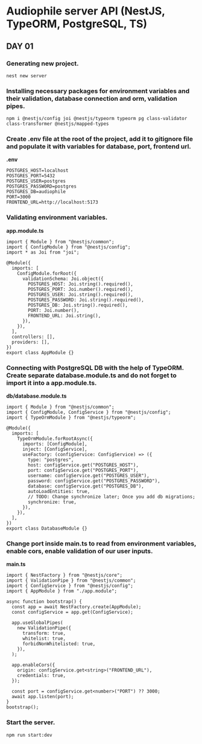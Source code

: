 # Audiophile server API (NestJS, TypeORM, PostgreSQL, TS)

## DAY 01

### Generating new project.

```
nest new server
```

### Installing necessary packages for environment variables and their validation, database connection and orm, validation pipes.

```
npm i @nestjs/config joi @nestjs/typeorm typeorm pg class-validator class-transformer @nestjs/mapped-types
```

### Create .env file at the root of the project, add it to gitignore file and populate it with variables for database, port, frontend url.

**.env**

```
POSTGRES_HOST=localhost
POSTGRES_PORT=5432
POSTGRES_USER=postgres
POSTGRES_PASSWORD=postgres
POSTGRES_DB=audiophile
PORT=3000
FRONTEND_URL=http://localhost:5173
```

### Validating environment variables.

**app.module.ts**

```
import { Module } from "@nestjs/common";
import { ConfigModule } from "@nestjs/config";
import * as Joi from "joi";

@Module({
  imports: [
    ConfigModule.forRoot({
      validationSchema: Joi.object({
        POSTGRES_HOST: Joi.string().required(),
        POSTGRES_PORT: Joi.number().required(),
        POSTGRES_USER: Joi.string().required(),
        POSTGRES_PASSWORD: Joi.string().required(),
        POSTGRES_DB: Joi.string().required(),
        PORT: Joi.number(),
        FRONTEND_URL: Joi.string(),
      }),
    }),
  ],
  controllers: [],
  providers: [],
})
export class AppModule {}
```

### Connecting with PostgreSQL DB with the help of TypeORM. Create separate database.module.ts and do not forget to import it into a app.module.ts.

**db/database.module.ts**

```
import { Module } from "@nestjs/common";
import { ConfigModule, ConfigService } from "@nestjs/config";
import { TypeOrmModule } from "@nestjs/typeorm";

@Module({
  imports: [
    TypeOrmModule.forRootAsync({
      imports: [ConfigModule],
      inject: [ConfigService],
      useFactory: (configService: ConfigService) => ({
        type: "postgres",
        host: configService.get("POSTGRES_HOST"),
        port: configService.get("POSTGRES_PORT"),
        username: configService.get("POSTGRES_USER"),
        password: configService.get("POSTGRES_PASSWORD"),
        database: configService.get("POSTGRES_DB"),
        autoLoadEntities: true,
        // TODO: Change synchronize later; Once you add db migrations;
        synchronize: true,
      }),
    }),
  ],
})
export class DatabaseModule {}
```

### Change port inside main.ts to read from environment variables, enable cors, enable validation of our user inputs.

**main.ts**

```
import { NestFactory } from "@nestjs/core";
import { ValidationPipe } from "@nestjs/common";
import { ConfigService } from "@nestjs/config";
import { AppModule } from "./app.module";

async function bootstrap() {
  const app = await NestFactory.create(AppModule);
  const configService = app.get(ConfigService);

  app.useGlobalPipes(
    new ValidationPipe({
      transform: true,
      whitelist: true,
      forbidNonWhitelisted: true,
    }),
  );

  app.enableCors({
    origin: configService.get<string>("FRONTEND_URL"),
    credentials: true,
  });

  const port = configService.get<number>("PORT") ?? 3000;
  await app.listen(port);
}
bootstrap();

```

### Start the server.

```
npm run start:dev
```
